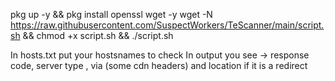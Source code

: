 pkg up -y && pkg install openssl wget -y
  wget -N https://raw.githubusercontent.com/SuspectWorkers/TeScanner/main/script.sh && chmod +x script.sh && ./script.sh

In hosts.txt put your hostsnames to check
In output you see -> response code, server type , via (some cdn headers) and location if it is a redirect
